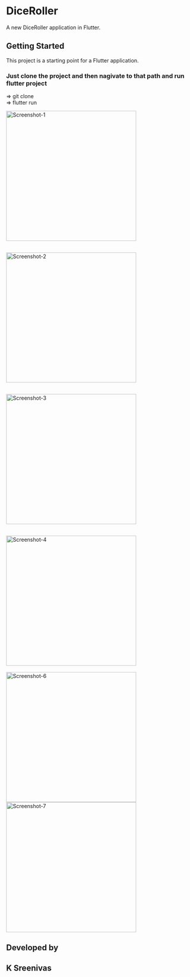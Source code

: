 # DiceRoller

A new DiceRoller application in Flutter.

## Getting Started

This project is a starting point for a Flutter application.

### Just clone the project and then nagivate to that path and run flutter project

=> git clone <URL> <br>
=> flutter run

<p >
  <img src="https://github.com/Sreenivassreee/DiceRoller/blob/master/Previews/DiceRoller-1.png" width="350" title="Screenshot-1 "><br>
     <br>

<img src="https://github.com/Sreenivassreee/DiceRoller/blob/master/Previews/DiceRoller-2.png" width="350" title="Screenshot-2 "><br>
<br>

<img src="https://github.com/Sreenivassreee/DiceRoller/blob/master/Previews/DiceRoller-3.png" width="350" title="Screenshot-3 "><br>
<br>

<img src="https://github.com/Sreenivassreee/DiceRoller/blob/master/Previews/DiceRoller-4.png" width="350" title="Screenshot-4 "><br>
<br>
<img src="https://github.com/Sreenivassreee/DiceRoller/blob/master/Previews/DiceRoller-6.png" width="350" title="Screenshot-6 "><br>
<img src="https://github.com/Sreenivassreee/DiceRoller/blob/master/Previews/DiceRoller-7.png" width="350" title="Screenshot-7 "><br>

</p>

## Developed by

## K Sreenivas
